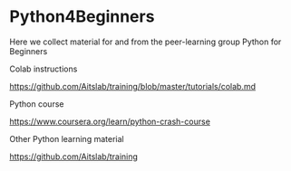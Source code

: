 # Python4Beginners
Here we collect material for and from the peer-learning group Python for Beginners

Colab instructions

https://github.com/Aitslab/training/blob/master/tutorials/colab.md

Python course

https://www.coursera.org/learn/python-crash-course
 

Other Python learning material

https://github.com/Aitslab/training


